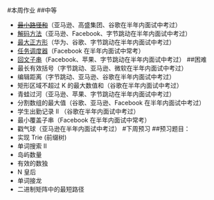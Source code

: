 #本周作业
##中等
* [~~最小路径和~~](https://leetcode-cn.com/problems/minimum-path-sum/)（亚马逊、高盛集团、谷歌在半年内面试中考过）
* [解码方法](https://leetcode-cn.com/problems/decode-ways/)（亚马逊、Facebook、字节跳动在半年内面试中考过）
* [最大正方形](https://leetcode-cn.com/problems/maximal-square/)（华为、谷歌、字节跳动在半年内面试中考过）
* [任务调度器](https://leetcode-cn.com/problems/task-scheduler/)（Facebook 在半年内面试中常考）
* [回文子串](https://leetcode-cn.com/problems/palindromic-substrings/)（Facebook、苹果、字节跳动在半年内面试中考过）
##困难
* 最长有效括号（字节跳动、亚马逊、微软在半年内面试中考过）
* 编辑距离（字节跳动、亚马逊、谷歌在半年内面试中考过）
* 矩形区域不超过 K 的最大数值和（谷歌在半年内面试中考过）
* 青蛙过河（亚马逊、苹果、字节跳动在半年内面试中考过）
* 分割数组的最大值（谷歌、亚马逊、Facebook 在半年内面试中考过）
* 学生出勤记录 II （谷歌在半年内面试中考过）
* 最小覆盖子串（Facebook 在半年内面试中常考）
* 戳气球（亚马逊在半年内面试中考过）
#下周预习
##预习题目：
* 实现 Trie (前缀树)
* 单词搜索 II
* 岛屿数量
* 有效的数独
* N 皇后
* 单词接龙
* 二进制矩阵中的最短路径